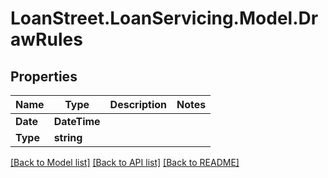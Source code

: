 # LoanStreet.LoanServicing.Model.DrawRules
## Properties

Name | Type | Description | Notes
------------ | ------------- | ------------- | -------------
**Date** | **DateTime** |  | 
**Type** | **string** |  | 

[[Back to Model list]](../README.md#documentation-for-models) [[Back to API list]](../README.md#documentation-for-api-endpoints) [[Back to README]](../README.md)

